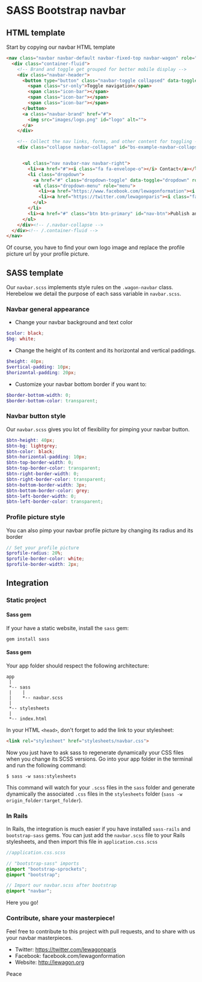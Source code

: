 # SASS Bootstrap navbar

## HTML template

Start by copying our navbar HTML template

```html
<nav class="navbar navbar-default navbar-fixed-top navbar-wagon" role="navigation">
  <div class="container-fluid">
    <!-- Brand and toggle get grouped for better mobile display -->
    <div class="navbar-header">
      <button type="button" class="navbar-toggle collapsed" data-toggle="collapse" data-target="#bs-example-navbar-collapse-1">
        <span class="sr-only">Toggle navigation</span>
        <span class="icon-bar"></span>
        <span class="icon-bar"></span>
        <span class="icon-bar"></span>
      </button>
      <a class="navbar-brand" href="#">
        <img src="images/logo.png" id="logo" alt="">
      </a>
    </div>

    <!-- Collect the nav links, forms, and other content for toggling -->
    <div class="collapse navbar-collapse" id="bs-example-navbar-collapse-1">


      <ul class="nav navbar-nav navbar-right">
        <li><a href="#"><i class="fa fa-envelope-o"></i> Contact</a></li>
        <li class="dropdown">
          <a href="#" class="dropdown-toggle" data-toggle="dropdown" role="button" aria-expanded="false"><img src="http://placehold.it/30x30" id="profile-pic" alt="">Follow-us <span class="caret"></span></a>
          <ul class="dropdown-menu" role="menu">
            <li><a href="https://www.facebook.com/lewagonformation"><i class="fa fa-facebook-square"></i> Facebook</a></li>
            <li><a href="https://twitter.com/lewagonparis"><i class="fa fa-twitter-square"></i> Twitter</a></li>
          </ul>
        </li>
        <li><a href="#" class="btn btn-primary" id="nav-btn">Publish an announce</a></li>
      </ul>
    </div><!-- /.navbar-collapse -->
  </div><!-- /.container-fluid -->
</nav>
```

Of course, you have to find your own logo image and replace the profile picture url by your profile picture.


## SASS template

Our `navbar.scss` implements style rules on the `.wagon-navbar` class. Herebelow we detail the purpose of each sass variable in `navbar.scss`.

### Navbar general appearance

- Change your navbar background and text color

```scss
$color: black;
$bg: white;
```

- Change the height of its content and its horizontal and vertical paddings.

```scss
$height: 40px;
$vertical-padding: 10px;
$horizontal-padding: 20px;
```

- Customize your navbar bottom border if you want to:

```scss
$border-bottom-width: 0;
$border-bottom-color: transparent;
```

### Navbar button style

Our `navbar.scss` gives you lot of flexibility for pimping your navbar button.

```scss
$btn-height: 40px;
$btn-bg: lightgrey;
$btn-color: black;
$btn-horizontal-padding: 10px;
$btn-top-border-width: 0;
$btn-top-border-color: transparent;
$btn-right-border-width: 0;
$btn-right-border-color: transparent;
$btn-bottom-border-width: 3px;
$btn-bottom-border-color: grey;
$btn-left-border-width: 0;
$btn-left-border-color: transparent;
```

### Profile picture style

You can also pimp your navbar profile picture by changing its radius and its border

```scss
// Set your profile picture
$profile-radius: 20%;
$profile-border-color: white;
$profile-border-width: 2px;
```


## Integration

### Static project

#### Sass gem

If your have a static website, install the `sass` gem:

```
gem install sass
```

#### Sass gem

Your app folder should respect the following architecture:

```
app
 |
 *-- sass
 |    |
 |    *-- navbar.scss
 |
 *-- stylesheets
 |
 *-- index.html
```

In your HTML `<head>`, don't forget to add the link to your stylesheet:

```html
<link rel="stylesheet" href="stylesheets/navbar.css">
```

Now you just have to ask sass to regenerate dynamically your CSS files when you change its SCSS versions. Go into your app folder in the terminal and run the following command:

```
$ sass -w sass:stylesheets
```

This command will watch for your `.scss` files in the `sass` folder and generate dynamically the associated `.css` files in the `stylesheets` folder (`sass -w origin_folder:target_folder`).

### In Rails

In Rails, the integration is much easier if you have installed `sass-rails` and `bootstrap-sass` gems. You can just add the `navbar.scss` file to your Rails stylesheets, and then import this file in `application.css.scss`


```scss
//application.css.scss

// "bootstrap-sass" imports
@import "bootstrap-sprockets";
@import "bootstrap";

// Import our navbar.scss after bootstrap
@import "navbar";
```

Here you go!

### Contribute, share your masterpiece!

Feel free to contribute to this project with pull requests, and to share with us your navbar masterpieces.

- Twitter: https://twitter.com/lewagonparis
- Facebook: facebook.com/lewagonformation
- Website: http://lewagon.org

Peace